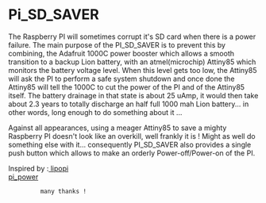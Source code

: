 # Pi_SD_SAVER
The Raspberry PI will sometimes corrupt it's SD card when there is a power failure. The main purpose of the PI_SD_SAVER is to  prevent this by combining, the Adafruit 1000C power booster which allows a smooth transition to a backup Lion battery, with an atmel(microchip) Attiny85 which monitors the battery voltage level. When this level gets too low, the Attiny85 will ask the PI to perform a safe system shutdown and once done the Attiny85 will tell the 1000C to cut the power of the PI and of the Attiny85 itself. The battery drainage in that state is about 25 uAmp, it would then take about 2.3 years to totally discharge an half full 1000 mah Lion battery... in other words, long enough to do something about it ...  

Against all appearances, using a meager Attiny85 to save a mighty Raspberry PI doesn't look like an overkill, well frankly it is !  Might as well do something else with it... consequently PI_SD_SAVER also provides a single push button which allows to make an orderly Power-off/Power-on of the PI.   
  
  
Inspired by :<a href="https://github.com/NeonHorizon/lipopi"> lipopi</a>  
             <a href="https://github.com/craic/pi_power"> pi_power</a>  
             
             many thanks !

